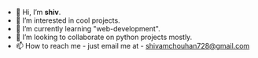 - 👋 Hi, I’m **shiv**.
- 👀 I’m interested in cool projects.
- 🌱 I’m currently learning "web-development".
- 💞️ I’m looking to collaborate on python projects mostly.
- 📫 How to reach me - just email me at - shivamchouhan728@gmail.com

<!---
shivBoy77/shivBoy77 is a ✨ special ✨ repository because its `README.md` (this file) appears on your GitHub profile.
You can click the Preview link to take a look at your changes.
--->
